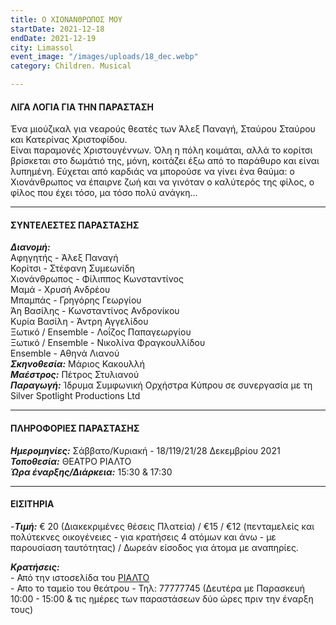 ```yaml
---
title: Ο ΧΙΟΝΑΝΘΡΩΠΟΣ ΜΟΥ
startDate: 2021-12-18
endDate: 2021-12-19
city: Limassol
event_image: "/images/uploads/18_dec.webp"
category: Children. Musical

---
```

#### ΛΙΓΑ ΛΟΓΙΑ ΓΙΑ ΤΗΝ ΠΑΡΑΣΤΑΣΗ

Ένα μιούζικαλ για νεαρούς θεατές των Άλεξ Παναγή, Σταύρου Σταύρου και Κατερίνας Χριστοφίδου.  
Είναι παραμονές Χριστουγέννων. Όλη η πόλη κοιμάται, αλλά το κορίτσι βρίσκεται στο δωμάτιό της, μόνη, κοιτάζει έξω από το παράθυρο και είναι λυπημένη. Εύχεται από καρδιάς να μπορούσε να γίνει ένα θαύμα: ο Χιονάνθρωπος να έπαιρνε ζωή και να γινόταν ο καλύτερός της φίλος, ο φίλος που έχει τόσο, μα τόσο πολύ ανάγκη…

***

#### ΣΥΝΤΕΛΕΣΤΕΣ ΠΑΡΑΣΤΑΣΗΣ

**_Διανομή:_**  
Αφηγητής - Άλεξ Παναγή  
Κορίτσι - Στέφανη Συμεωνίδη  
Χιονάνθρωπος - Φίλιππος Κωνσταντίνος  
Μαμά - Χρυσή Ανδρέου  
Μπαμπάς - Γρηγόρης Γεωργίου  
Άη Βασίλης - Κωνσταντίνος Ανδρονίκου  
Κυρία Βασίλη - Άντρη Αγγελίδου  
Ξωτικό / Ensemble - Λοΐζος Παπαγεωργίου  
Ξωτικό / Ensemble - Νικολίνα Φραγκουλλίδου  
Ensemble - Αθηνά Λιανού  
**_Σκηνοθεσία:_** Μάριος Κακουλλή  
**_Μαέστρος:_** Πέτρος Στυλιανού  
**_Παραγωγή:_** Ίδρυμα Συμφωνική Ορχήστρα Κύπρου σε συνεργασία με τη Silver Spotlight Productions Ltd

***

#### ΠΛΗΡΟΦΟΡΙΕΣ ΠΑΡΑΣΤΑΣΗΣ

**_Ημερομηνίες:_** Σάββατο/Κυριακή - 18/119/21/28 Δεκεμβρίου 2021  
**_Τοποθεσία:_** ΘΕΑΤΡΟ ΡΙΑΛΤΟ  
**_Ώρα έναρξης/Διάρκεια:_** 15:30 & 17:30

***

#### ΕΙΣΙΤΗΡΙΑ

\-**_Τιμή:_** € 20 (Διακεκριμένες θέσεις Πλατεία) / €15 / €12 (πενταμελείς και πολύτεκνες οικογένειες - για κρατήσεις 4 ατόμων και άνω - με παρουσίαση ταυτότητας) / Δωρεάν είσοδος για άτομα με αναπηρίες.

**_Κρατήσεις:_**  
\- Από την ιστοσελίδα του [ΡΙΑΛΤΟ](https://rialto.interticket.com/program/o-khionanthropos-moucyprus-symphony-orchestra-2505 "https://rialto.interticket.com/program/o-khionanthropos-moucyprus-symphony-orchestra-2505")  
\- Απο το ταμείο του θεάτρου - Τηλ: 77777745 (Δευτέρα με Παρασκευή 10:00 - 15:00 & τις ημέρες των παραστάσεων δύο ώρες πριν την έναρξη τους)